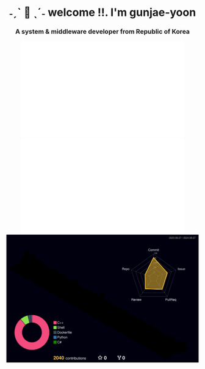 <h1 align="center">˗ˏˋ 🌟 ˎˊ˗ welcome !!. I'm gunjae-yoon</h1>
<h3 align="center">A system & middleware developer from Republic of Korea</h3>

<div align="center">
  <img src="https://github.com/gunjae-yoon/github-stats-transparent/blob/output/generated/languages.svg" style="height: 250px;">
  <img src="https://github.com/gunjae-yoon/github-stats-transparent/blob/output/generated/overview.svg" style="height: 250px;">
  <img src="https://github.com/gunjae-yoon/gunjae-yoon/blob/main/profile-3d-contrib/profile-night-rainbow.svg" style="width: 850px;">
</div>

